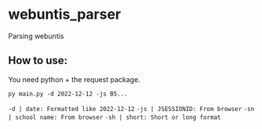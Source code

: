 # webuntis_parser
Parsing webuntis 

## How to use:
You need python + the request package.

`py main.py -d 2022-12-12 -js B5...`

`-d | date: Formatted like 2022-12-12`
`-js | JSESSIONID: From browser`
`-sn | school name: From browser`
`-sh | short: Short or long format`
